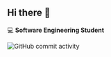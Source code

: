 ## Hi there 👋

:computer: **Software Engineering Student**

![GitHub commit activity](https://img.shields.io/github/commit-activity/m/SanthyPinto/SanthyPinto)
